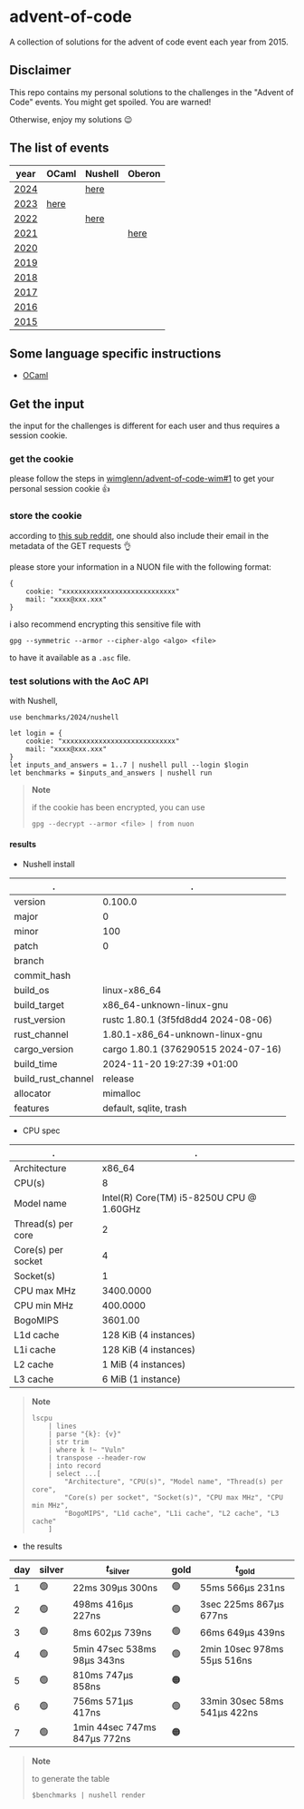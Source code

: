 # advent-of-code
A collection of solutions for the advent of code event each year from 2015.

## Disclaimer
This repo contains my personal solutions to the challenges in the "Advent of Code" events.
You might get spoiled.
You are warned!

Otherwise, enjoy my solutions :wink:

## The list of events
| year                                  | OCaml                        | Nushell                                                                       | Oberon                                                                 |
| ------------------------------------- | ---------------------------- | ----------------------------------------------------------------------------- | ---------------------------------------------------------------------- |
| [2024](https://adventofcode.com/2024) |                              | [here](solutions/2024/nushell)                                                |                                                                        |
| [2023](https://adventofcode.com/2023) | [here](solutions/2023/ocaml) |                                                                               |                                                                        |
| [2022](https://adventofcode.com/2022) |                              | [here](https://github.com/amtoine/advent-of-code/tree/2022/solutions/nushell) |                                                                        |
| [2021](https://adventofcode.com/2021) |                              |                                                                               | [here](https://github.com/amtoine/advent-of-code/tree/2021/challenges) |
| [2020](https://adventofcode.com/2020) |                              |                                                                               |                                                                        |
| [2019](https://adventofcode.com/2019) |                              |                                                                               |                                                                        |
| [2018](https://adventofcode.com/2018) |                              |                                                                               |                                                                        |
| [2017](https://adventofcode.com/2017) |                              |                                                                               |                                                                        |
| [2016](https://adventofcode.com/2016) |                              |                                                                               |                                                                        |
| [2015](https://adventofcode.com/2015) |                              |                                                                               |                                                                        |

## Some language specific instructions
- [OCaml](docs/ocaml.md)

## Get the input
the input for the challenges is different for each user and thus requires a session cookie.

### get the cookie
please follow the steps in [wimglenn/advent-of-code-wim#1](https://github.com/wimglenn/advent-of-code-wim/issues/1) to get your personal session cookie :thumbsup:

### store the cookie
according to [this sub reddit](https://www.reddit.com/r/adventofcode/comments/z9dhtd/please_include_your_contact_info_in_the_useragent/),
one should also include their email in the metadata of the GET requests :ok_hand:

please store your information in a NUON file with the following format:
```nushell
{
    cookie: "xxxxxxxxxxxxxxxxxxxxxxxxxxxx"
    mail: "xxxx@xxx.xxx"
}
```

i also recommend encrypting this sensitive file with
```shell
gpg --symmetric --armor --cipher-algo <algo> <file>
```
to have it available as a `.asc` file.

### test solutions with the AoC API
with Nushell,
```nushell
use benchmarks/2024/nushell

let login = {
    cookie: "xxxxxxxxxxxxxxxxxxxxxxxxxxxx"
    mail: "xxxx@xxx.xxx"
}
let inputs_and_answers = 1..7 | nushell pull --login $login
let benchmarks = $inputs_and_answers | nushell run
```

> **Note**
>
> if the cookie has been encrypted, you can use
> ```nushell
> gpg --decrypt --armor <file> | from nuon
> ```

#### results
- Nushell install

| .                  | .                                   |
| ------------------ | ----------------------------------- |
| version            | 0.100.0                             |
| major              | 0                                   |
| minor              | 100                                 |
| patch              | 0                                   |
| branch             |                                     |
| commit_hash        |                                     |
| build_os           | linux-x86_64                        |
| build_target       | x86_64-unknown-linux-gnu            |
| rust_version       | rustc 1.80.1 (3f5fd8dd4 2024-08-06) |
| rust_channel       | 1.80.1-x86_64-unknown-linux-gnu     |
| cargo_version      | cargo 1.80.1 (376290515 2024-07-16) |
| build_time         | 2024-11-20 19:27:39 +01:00          |
| build_rust_channel | release                             |
| allocator          | mimalloc                            |
| features           | default, sqlite, trash              |
- CPU spec

| .                  | .                                        |
| ------------------ | ---------------------------------------- |
| Architecture       | x86_64                                   |
| CPU(s)             | 8                                        |
| Model name         | Intel(R) Core(TM) i5-8250U CPU @ 1.60GHz |
| Thread(s) per core | 2                                        |
| Core(s) per socket | 4                                        |
| Socket(s)          | 1                                        |
| CPU max MHz        | 3400.0000                                |
| CPU min MHz        | 400.0000                                 |
| BogoMIPS           | 3601.00                                  |
| L1d cache          | 128 KiB (4 instances)                    |
| L1i cache          | 128 KiB (4 instances)                    |
| L2 cache           | 1 MiB (4 instances)                      |
| L3 cache           | 6 MiB (1 instance)                       |
> **Note**
>
> ```nushell
> lscpu
>     | lines
>     | parse "{k}: {v}"
>     | str trim
>     | where k !~ "Vuln"
>     | transpose --header-row
>     | into record
>     | select ...[
>         "Architecture", "CPU(s)", "Model name", "Thread(s) per core",
>         "Core(s) per socket", "Socket(s)", "CPU max MHz", "CPU min MHz",
>         "BogoMIPS", "L1d cache", "L1i cache", "L2 cache", "L3 cache"
>     ]
> ```
- the results

| day | silver         | $t_{\text{silver}}$           | gold            | $t_{\text{gold}}$             |
| --- | -------------- | ----------------------------- | --------------- | ----------------------------- |
| 1   | :green_circle: | 22ms 309µs 300ns             | :green_circle:  | 55ms 566µs 231ns             |
| 2   | :green_circle: | 498ms 416µs 227ns            | :green_circle:  | 3sec 225ms 867µs 677ns       |
| 3   | :green_circle: | 8ms 602µs 739ns              | :green_circle:  | 66ms 649µs 439ns             |
| 4   | :green_circle: | 5min 47sec 538ms 98µs 343ns  | :green_circle:  | 2min 10sec 978ms 55µs 516ns  |
| 5   | :green_circle: | 810ms 747µs 858ns            | :orange_circle: |                               |
| 6   | :green_circle: | 756ms 571µs 417ns            | :green_circle:  | 33min 30sec 58ms 541µs 422ns |
| 7   | :green_circle: | 1min 44sec 747ms 847µs 772ns | :orange_circle: |                               |

> **Note**
>
> to generate the table
> ```nushell
> $benchmarks | nushell render
> ```
